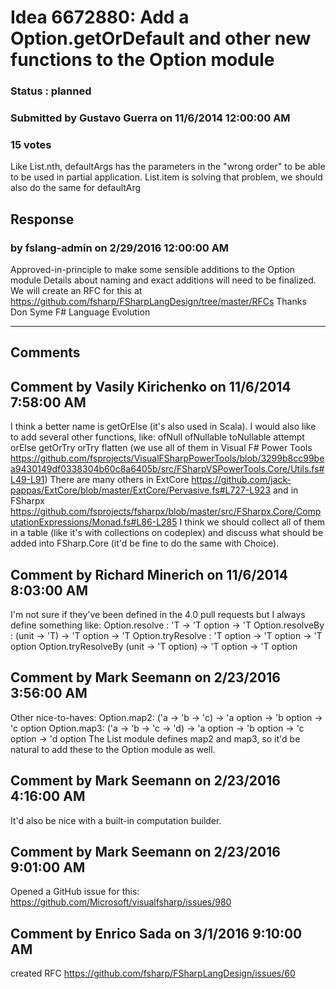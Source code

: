 # Idea 6672880: Add a Option.getOrDefault and other new functions to the Option module #

### Status : planned

### Submitted by Gustavo Guerra on 11/6/2014 12:00:00 AM

### 15 votes

Like List.nth, defaultArgs has the parameters in the "wrong order" to be able to be used in partial application. List.item is solving that problem, we should also do the same for defaultArg



## Response 
### by fslang-admin on 2/29/2016 12:00:00 AM

Approved-in-principle to make some sensible additions to the Option module
Details about naming and exact additions will need to be finalized.
We will create an RFC for this at https://github.com/fsharp/FSharpLangDesign/tree/master/RFCs
Thanks
Don Syme
F# Language Evolution

------------------------
## Comments


## Comment by Vasily Kirichenko on 11/6/2014 7:58:00 AM
I think a better name is getOrElse (it's also used in Scala). I would also like to add several other functions, like:
ofNull
ofNullable
toNullable
attempt
orElse
getOrTry
orTry
flatten
(we use all of them in Visual F# Power Tools https://github.com/fsprojects/VisualFSharpPowerTools/blob/3299b8cc99bea9430149df0338304b60c8a6405b/src/FSharpVSPowerTools.Core/Utils.fs#L49-L91)
There are many others in ExtCore https://github.com/jack-pappas/ExtCore/blob/master/ExtCore/Pervasive.fs#L727-L923 and in FSharpx https://github.com/fsprojects/fsharpx/blob/master/src/FSharpx.Core/ComputationExpressions/Monad.fs#L86-L285
I think we should collect all of them in a table (like it's with collections on codeplex) and discuss what should be added into FSharp.Core (it'd be fine to do the same with Choice).


## Comment by Richard Minerich on 11/6/2014 8:03:00 AM
I'm not sure if they've been defined in the 4.0 pull requests but I always define something like:
Option.resolve : 'T -> 'T option -> 'T
Option.resolveBy : (unit -> 'T) -> 'T option -> 'T
Option.tryResolve : 'T option -> 'T option -> 'T option
Option.tryResolveBy (unit -> 'T option) -> 'T option -> 'T option


## Comment by Mark Seemann on 2/23/2016 3:56:00 AM
Other nice-to-haves:
Option.map2: ('a -> 'b -> 'c) -> 'a option -> 'b option -> 'c option
Option.map3: ('a -> 'b -> 'c -> 'd) -> 'a option -> 'b option -> 'c option -> 'd option
The List module defines map2 and map3, so it'd be natural to add these to the Option module as well.


## Comment by Mark Seemann on 2/23/2016 4:16:00 AM
It'd also be nice with a built-in computation builder.


## Comment by Mark Seemann on 2/23/2016 9:01:00 AM
Opened a GitHub issue for this: https://github.com/Microsoft/visualfsharp/issues/980


## Comment by Enrico Sada on 3/1/2016 9:10:00 AM
created RFC https://github.com/fsharp/FSharpLangDesign/issues/60

